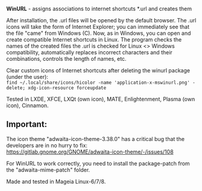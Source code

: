 **WinURL** - assigns associations to internet shortcuts *.url and creates them

After installation, the .url files will be opened by the default browser. The .url icons will take the form of Internet Explorer; you can immediately see that the file "came" from Windows (C). Now, as in Windows, you can open and create compatible Internet shortcuts in Linux. The program checks the names of the created files the .url is checked for Linux <> Windows compatibility, automatically replaces incorrect characters and their combinations, controls the length of names, etc.

Clear custom icons of Internet shortcuts after deleting the winurl package (under the user):  
`find ~/.local/share/icons/hicolor -name 'application-x-mswinurl.png' -delete; xdg-icon-resource forceupdate`

Tested in LXDE, XFCE, LXQt (own icon), MATE, Enlightenment, Plasma (own icon), Cinnamon.

Important:
---
The icon theme "adwaita-icon-theme-3.38.0" has a critical bug that the developers are in no hurry to fix:  
https://gitlab.gnome.org/GNOME/adwaita-icon-theme/-/issues/108

For WinURL to work correctly, you need to install the package-patch from the "adwaita-mime-patch" folder.

Made and tested in Mageia Linux-6/7/8.
